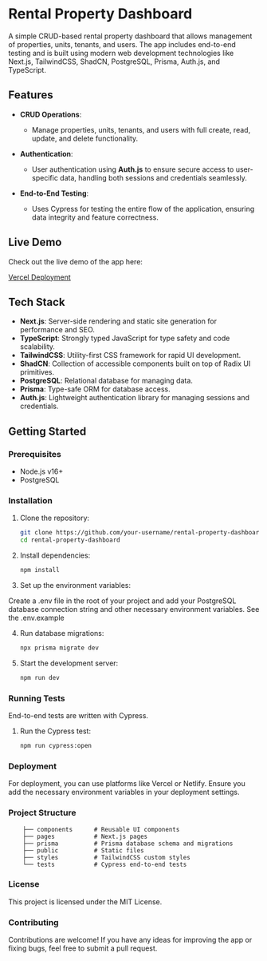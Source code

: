 # Rental Property Dashboard

A simple CRUD-based rental property dashboard that allows management of properties, units, tenants, and users. The app includes end-to-end testing and is built using modern web development technologies like Next.js, TailwindCSS, ShadCN, PostgreSQL, Prisma, Auth.js, and TypeScript.

## Features

- **CRUD Operations**:

  - Manage properties, units, tenants, and users with full create, read, update, and delete functionality.

- **Authentication**:

  - User authentication using **Auth.js** to ensure secure access to user-specific data, handling both sessions and credentials seamlessly.

- **End-to-End Testing**:

  - Uses Cypress for testing the entire flow of the application, ensuring data integrity and feature correctness.

## Live Demo

Check out the live demo of the app here:

[Vercel Deployment](https://rental-property-app.vercel.app/)

## Tech Stack

- **Next.js**: Server-side rendering and static site generation for performance and SEO.
- **TypeScript**: Strongly typed JavaScript for type safety and code scalability.
- **TailwindCSS**: Utility-first CSS framework for rapid UI development.
- **ShadCN**: Collection of accessible components built on top of Radix UI primitives.
- **PostgreSQL**: Relational database for managing data.
- **Prisma**: Type-safe ORM for database access.
- **Auth.js**: Lightweight authentication library for managing sessions and credentials.

## Getting Started

### Prerequisites

- Node.js v16+
- PostgreSQL

### Installation

1. Clone the repository:

   ```bash
   git clone https://github.com/your-username/rental-property-dashboard.git
   cd rental-property-dashboard
   ```

2. Install dependencies:

   ```bash
   npm install
   ```

3. Set up the environment variables:

Create a .env file in the root of your project and add your PostgreSQL database connection string and other necessary environment variables. See the .env.example

4. Run database migrations:

   ```bash
   npx prisma migrate dev
   ```

5. Start the development server:
   ```bash
   npm run dev
   ```

### Running Tests

End-to-end tests are written with Cypress.

1. Run the Cypress test:
   ```bash
   npm run cypress:open
   ```

### Deployment

For deployment, you can use platforms like Vercel or Netlify. Ensure you add the necessary environment variables in your deployment settings.

### Project Structure

        ├── components      # Reusable UI components
        ├── pages           # Next.js pages
        ├── prisma          # Prisma database schema and migrations
        ├── public          # Static files
        ├── styles          # TailwindCSS custom styles
        └── tests           # Cypress end-to-end tests

### License

This project is licensed under the MIT License.

### Contributing

Contributions are welcome! If you have any ideas for improving the app or fixing bugs, feel free to submit a pull request.
